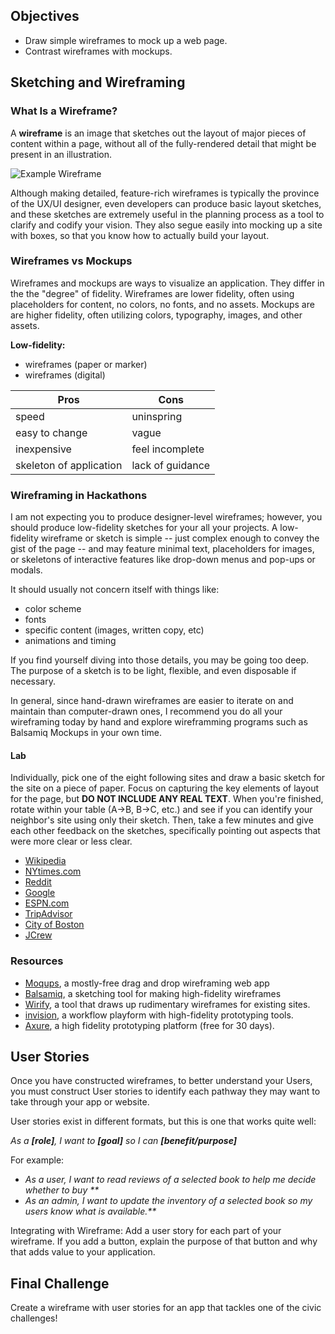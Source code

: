 ## Objectives
-   Draw simple wireframes to mock up a web page.
-   Contrast wireframes with mockups.

## Sketching and Wireframing

### What Is a Wireframe?

A **wireframe** is an image that sketches out the layout of major pieces of content within a page, without all of the fully-rendered detail that might be present in an illustration.

![Example Wireframe](https://upload.wikimedia.org/wikipedia/commons/4/47/Profilewireframe.png)

Although making detailed, feature-rich wireframes is typically the province of the UX/UI designer, even developers can produce basic layout sketches, and these sketches are extremely useful in the planning process as a tool to clarify and codify your vision. They also segue easily into mocking up a site with boxes, so that you know how to actually build your layout.

### Wireframes vs Mockups
Wireframes and mockups are ways to visualize an application. They differ in the the "degree" of fidelity.  Wireframes are lower fidelity, often using placeholders for content, no colors, no fonts, and no assets.  Mockups are are higher fidelity, often utilizing colors, typography, images, and other assets.

**Low-fidelity:**
- wireframes (paper or marker)
- wireframes (digital)

| Pros  |  Cons  |
| ------|----|
| speed | uninspring |
| easy to change | vague |
| inexpensive | feel incomplete |
| skeleton of application | lack of guidance |


### Wireframing in Hackathons

I am not expecting you to produce designer-level wireframes; however, you should produce low-fidelity sketches for your all your projects. A low-fidelity wireframe or sketch is simple -- just complex enough to convey the gist of the page -- and may feature minimal text, placeholders for images, or skeletons of interactive features like drop-down menus and pop-ups or modals.

It should usually not concern itself with things like:
*   color scheme
*   fonts
*   specific content (images, written copy, etc)
*   animations and timing

If you find yourself diving into those details, you may be going too deep. The purpose of a sketch is to be light, flexible, and even disposable if necessary.

In general, since hand-drawn wireframes are easier to iterate on and maintain than computer-drawn ones, I recommend you do all your wireframing today by hand and explore wireframming programs such as Balsamiq Mockups in your own time.

#### Lab

Individually, pick one of the eight following sites and draw a basic sketch for the site on a piece of paper. Focus on capturing the key elements of layout for the page, but **DO NOT INCLUDE ANY REAL TEXT**. When you're finished, rotate within your table (A->B, B->C, etc.) and see if you can identify your neighbor's site using only their sketch. Then, take a few minutes and give each other feedback on the sketches, specifically pointing out aspects that were more clear or less clear.

*   [Wikipedia](https://en.wikipedia.org)
*   [NYtimes.com](http://www.nytimes.com/)
*   [Reddit](https://www.reddit.com/)
*   [Google](https://www.google.com/)
*   [ESPN.com](http://espn.go.com/)
*   [TripAdvisor](http://www.tripadvisor.com/)
*   [City of Boston](http://www.cityofboston.gov/)
*   [JCrew](https://www.jcrew.com/index.jsp)

### Resources

*   [Moqups](https://moqups.com/), a mostly-free drag and drop wireframing web app
*   [Balsamiq](https://balsamiq.com/), a sketching tool for making high-fidelity wireframes
*   [Wirify](http://www.wirify.com/), a tool that draws up rudimentary wireframes for existing sites.
*   [invision](https://www.invisionapp.com/), a workflow playform with high-fidelity prototyping tools.
*   [Axure](https://www.axure.com/), a high fidelity prototyping platform (free for 30 days).

## User Stories

Once you have constructed wireframes, to better understand your Users, you must construct User stories to identify each pathway they may want to take through your app or website.

User stories exist in different formats, but this is one that works quite well:

_As a **[role]**, I want to **[goal]** so I can **[benefit/purpose]**_

For example:

- _As a user, I want to read reviews of a selected book to help me decide whether to buy **_
- _As an admin, I want to update the inventory of a selected book so my users know what is available.**_

Integrating with Wireframe: 
Add a user story for each part of your wireframe. If you add a button, explain the purpose of that button and why that adds value to your application.


## Final Challenge
Create a wireframe with user stories for an app that tackles one of the civic challenges!
